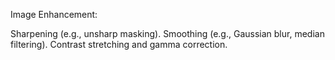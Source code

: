 Image Enhancement:

Sharpening (e.g., unsharp masking).
Smoothing (e.g., Gaussian blur, median filtering).
Contrast stretching and gamma correction.
